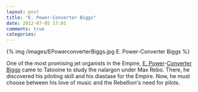 ```yaml
---
layout: post
title: "E. Power-Converter Biggs"
date: 2012-07-05 17:01
comments: true
categories: 
---
```


{% img /images/EPowerconverterBiggs.jpg E. Power-Converter Biggs %}

One of the most promising jet organists in the Empire, [E. Power]-[Converter Biggs] 
came to Tatooine
to study the nalargon under Max Rebo.  There, he discovered his 
piloting skill and his diastase for the Empire. Now, he must choose between his love of 
music and the Rebellion's need for pilots.



[E. Power]: http://en.wikipedia.org/wiki/E._Power_Biggs

[Converter Biggs]: http://starwars.wikia.com/wiki/Biggs_Darklighter
